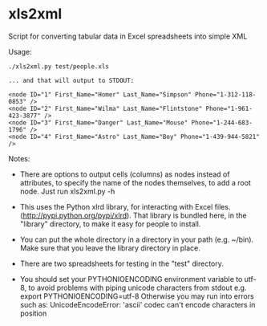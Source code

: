 xls2xml
=======

Script for converting tabular data in Excel spreadsheets into simple XML

Usage:

    ./xls2xml.py test/people.xls

    ... and that will output to STDOUT:

    <node ID="1" First_Name="Homer" Last_Name="Simpson" Phone="1-312-118-0853" />
    <node ID="2" First_Name="Wilma" Last_Name="Flintstone" Phone="1-961-423-3877" />
    <node ID="3" First_Name="Danger" Last_Name="Mouse" Phone="1-244-683-1796" />
    <node ID="4" First_Name="Astro" Last_Name="Boy" Phone="1-439-944-5821" />

Notes:

 - There are options to output cells (columns) as nodes instead of
   attributes, to specify the name of the nodes themselves, to add a
   root node. Just run xls2xml.py -h

 - This uses the Python xlrd library, for interacting with Excel files.
   (http://pypi.python.org/pypi/xlrd). That library is bundled here, in
   the "library" directory, to make it easy for people to install.

 - You can put the whole directory in a directory in your path (e.g.
   ~/bin). Make sure that you leave the library directory in place.

 - There are two spreadsheets for testing in the "test" directory.

 - You should set your PYTHONIOENCODING environment variable to utf-8,
   to avoid problems with piping unicode characters from stdout e.g.
        export PYTHONIOENCODING=utf-8
   Otherwise you may run into errors such as:
        UnicodeEncodeError: 'ascii' codec can't encode characters in
        position

